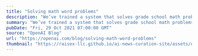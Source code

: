 ```yaml
---
title: "Solving math word problems"
description: "We’ve trained a system that solves grade school math problems with nearly twice the accuracy of a fine-tuned GPT-3 model. It solves about 90% as many problems as real kids: a small sample of 9-12 year olds scored 60% on a test from our dataset, while our system scored 55% on those same problems."
summary: "We’ve trained a system that solves grade school math problems with nearly twice the accuracy of a fine-tuned GPT-3 model. It solves about 90% as many problems as real kids: a small sample of 9-12 year olds scored 60% on a test from our dataset, while our system scored 55% on those same problems."
pubDate: "Fri, 29 Oct 2021 07:00:00 GMT"
source: "OpenAI Blog"
url: "https://openai.com/blog/solving-math-word-problems"
thumbnail: "https://raisex-llc.github.io/ai-news-curation-site/assets/openai_logo.png"
---
```


